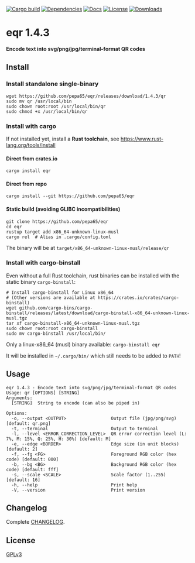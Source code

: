 [![Cargo build](https://github.com/pepa65/eqr/actions/workflows/rust.yml/badge.svg)](https://github.com/pepa65/eqr/actions/workflows/rust.yml)
[![Dependencies](https://deps.rs/repo/github/pepa65/eqr/status.svg)](https://deps.rs/repo/github/pepa65/eqr)
[![Docs](https://img.shields.io/badge/Docs-eqr-blue)](https://docs.rs/crate/eqr/latest)
[![License](https://img.shields.io/github/license/pepa65/eqr)](https://github.com/pepa65/eqr/blob/main/LICENSE)
[![Downloads](https://img.shields.io/crates/d/eqr.svg)](https://crates.io/crates/eqr)

# eqr 1.4.3
**Encode text into svg/png/jpg/terminal-format QR codes**

## Install
### Install standalone single-binary
```
wget https://github.com/pepa65/eqr/releases/download/1.4.3/qr
sudo mv qr /usr/local/bin
sudo chown root:root /usr/local/bin/qr
sudo chmod +x /usr/local/bin/qr
```

### Install with cargo
If not installed yet, install a **Rust toolchain**, see https://www.rust-lang.org/tools/install

#### Direct from crates.io
`cargo install eqr`

#### Direct from repo
`cargo install --git https://github.com/pepa65/eqr`

#### Static build (avoiding GLIBC incompatibilities)
```
git clone https://github.com/pepa65/eqr
cd eqr
rustup target add x86_64-unknown-linux-musl
cargo rel  # Alias in .cargo/config.toml
```

The binary will be at `target/x86_64-unknown-linux-musl/release/qr`

### Install with cargo-binstall
Even without a full Rust toolchain, rust binaries can be installed with the static binary `cargo-binstall`:

```
# Install cargo-binstall for Linux x86_64
# (Other versions are available at https://crates.io/crates/cargo-binstall)
wget github.com/cargo-bins/cargo-binstall/releases/latest/download/cargo-binstall-x86_64-unknown-linux-musl.tgz
tar xf cargo-binstall-x86_64-unknown-linux-musl.tgz
sudo chown root:root cargo-binstall
sudo mv cargo-binstall /usr/local/bin/
```

Only a linux-x86_64 (musl) binary available: `cargo-binstall eqr`

It will be installed in `~/.cargo/bin/` which still needs to be added to `PATH`!

## Usage
```
eqr 1.4.3 - Encode text into svg/png/jpg/terminal-format QR codes
Usage: qr [OPTIONS] [STRING]
Arguments:
  [STRING]  String to encode (can also be piped in)

Options:
  -o, --output <OUTPUT>                 Output file (jpg/png/svg) [default: qr.png]
  -t, --terminal                        Output to terminal
  -l, --level <ERROR_CORRECTION_LEVEL>  QR error correction level (L: 7%, M: 15%, Q: 25%, H: 30%) [default: M]
  -e, --edge <BORDER>                   Edge size (in unit blocks) [default: 2]
  -f, --fg <FG>                         Foreground RGB color (hex code) [default: 000]
  -b, --bg <BG>                         Background RGB color (hex code) [default: fff]
  -s, --scale <SCALE>                   Scale factor (1..255) [default: 16]
  -h, --help                            Print help
  -V, --version                         Print version
```

## Changelog
Complete [CHANGELOG](CHANGELOG.md).

## License
[GPLv3](LICENSE)
